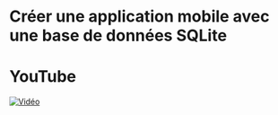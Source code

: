 # Créer une application mobile avec une base de données SQLite

# YouTube
[![Vidéo](https://i3.ytimg.com/vi/M_gJHgolGLk/maxresdefault.jpg)](https://www.youtube.com/watch?v=M_gJHgolGLk)
